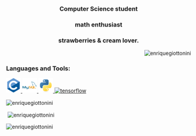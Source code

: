 <h3 align="center">Computer Science student</h3>
<h3 align="center">math enthusiast</h3>
<h3 align="center">strawberries & cream lover.</h3>

<p align="right"> <img src="https://komarev.com/ghpvc/?username=enriquegiottonini&label=hi&color=26a269&style=flat-square" alt="enriquegiottonini" /> </p>

<h3 align="left">Languages and Tools:</h3>
<p align="left"> <a href="https://www.cprogramming.com/" target="_blank" rel="noreferrer"> <img src="https://raw.githubusercontent.com/devicons/devicon/master/icons/c/c-original.svg" alt="c" width="40" height="40"/> </a> <a href="https://www.mysql.com/" target="_blank" rel="noreferrer"> <img src="https://raw.githubusercontent.com/devicons/devicon/master/icons/mysql/mysql-original-wordmark.svg" alt="mysql" width="40" height="40"/> </a> <a href="https://www.python.org" target="_blank" rel="noreferrer"> <img src="https://raw.githubusercontent.com/devicons/devicon/master/icons/python/python-original.svg" alt="python" width="40" height="40"/> </a> <a href="https://www.tensorflow.org" target="_blank" rel="noreferrer"> <img src="https://www.vectorlogo.zone/logos/tensorflow/tensorflow-icon.svg" alt="tensorflow" width="40" height="40"/> </a> </p>

<p><img align="center" src="https://github-readme-stats.vercel.app/api/top-langs?username=enriquegiottonini&show_icons=true&locale=en&layout=compact" alt="enriquegiottonini" /></p>

<p>&nbsp;<img align="center" src="https://github-readme-stats.vercel.app/api?username=enriquegiottonini&show_icons=true&locale=en" alt="enriquegiottonini" /></p>

<p><img align="center" src="https://github-readme-streak-stats.herokuapp.com/?user=enriquegiottonini&" alt="enriquegiottonini" /></p>

